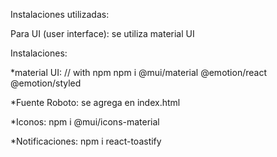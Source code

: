 Instalaciones utilizadas:

Para UI (user interface): se utiliza material UI

Instalaciones:

*material UI:
// with npm
npm i @mui/material @emotion/react @emotion/styled

*Fuente Roboto: se agrega en index.html
<link rel="stylesheet" href="https://fonts.googleapis.com/css?family=Roboto:300,400,500,700&display=swap" />

*Iconos:
npm i @mui/icons-material

*Notificaciones:
npm i react-toastify
